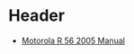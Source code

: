 <!-- TITLE: Links -->
<!-- SUBTITLE: A quick summary of Links -->

# Header
* [Motorola R 56 2005 Manual](/uploads/motorola-r-56-2005-manual.pdf "Motorola R 56 2005 Manual")